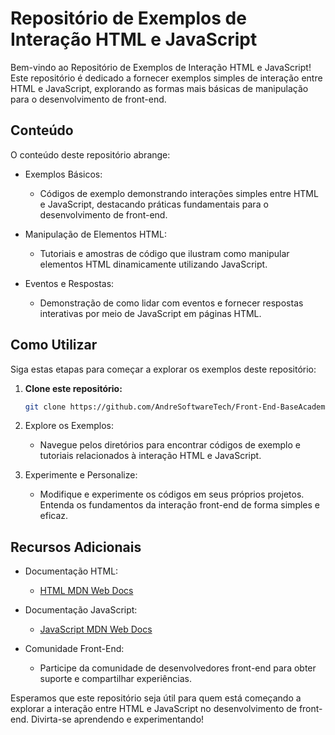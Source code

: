 # Repositório de Exemplos de Interação HTML e JavaScript

Bem-vindo ao Repositório de Exemplos de Interação HTML e JavaScript! 
Este repositório é dedicado a fornecer exemplos simples de interação entre HTML e JavaScript, explorando as formas mais básicas de manipulação para o desenvolvimento de front-end.

## Conteúdo

O conteúdo deste repositório abrange:

- Exemplos Básicos:
  - Códigos de exemplo demonstrando interações simples entre HTML e JavaScript, destacando práticas fundamentais para o desenvolvimento de front-end.

- Manipulação de Elementos HTML:
  - Tutoriais e amostras de código que ilustram como manipular elementos HTML dinamicamente utilizando JavaScript.

- Eventos e Respostas:
  - Demonstração de como lidar com eventos e fornecer respostas interativas por meio de JavaScript em páginas HTML.

## Como Utilizar

Siga estas etapas para começar a explorar os exemplos deste repositório:

1. **Clone este repositório:**
    ```bash
    git clone https://github.com/AndreSoftwareTech/Front-End-BaseAcademy.git
    ```

2. Explore os Exemplos:
   - Navegue pelos diretórios para encontrar códigos de exemplo e tutoriais relacionados à interação HTML e JavaScript.

3. Experimente e Personalize:
   - Modifique e experimente os códigos em seus próprios projetos. Entenda os fundamentos da interação front-end de forma simples e eficaz.

## Recursos Adicionais

- Documentação HTML:
  - [HTML MDN Web Docs](https://developer.mozilla.org/en-US/docs/Web/HTML)

- Documentação JavaScript:
  - [JavaScript MDN Web Docs](https://developer.mozilla.org/en-US/docs/Web/JavaScript)

- Comunidade Front-End:
  - Participe da comunidade de desenvolvedores front-end para obter suporte e compartilhar experiências.

Esperamos que este repositório seja útil para quem está começando a explorar a interação entre HTML e JavaScript no desenvolvimento de front-end. Divirta-se aprendendo e experimentando!
